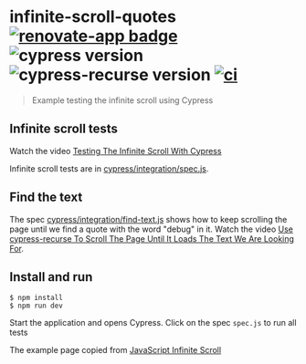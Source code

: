 # infinite-scroll-quotes [![renovate-app badge][renovate-badge]][renovate-app] ![cypress version](https://img.shields.io/badge/cypress-9.7.0-brightgreen) ![cypress-recurse version](https://img.shields.io/badge/cypress--recurse-1.35.3-brightgreen) [![ci](https://github.com/bahmutov/infinite-scroll-quotes/actions/workflows/ci.yml/badge.svg?branch=main&event=push)](https://github.com/bahmutov/infinite-scroll-quotes/actions/workflows/ci.yml)
> Example testing the infinite scroll using Cypress

## Infinite scroll tests

Watch the video [Testing The Infinite Scroll With Cypress](https://youtu.be/918BqmTa-w4)

Infinite scroll tests are in [cypress/integration/spec.js](./cypress/integration/spec.js).

## Find the text

The spec [cypress/integration/find-text.js](./cypress/integration/find-text.js) shows how to keep scrolling the page until we find a quote with the word "debug" in it. Watch the video [Use cypress-recurse To Scroll The Page Until It Loads The Text We Are Looking For](https://youtu.be/KHn7647xOz8).

## Install and run

```
$ npm install
$ npm run dev
```

Start the application and opens Cypress. Click on the spec `spec.js` to run all tests

The example page copied from [JavaScript Infinite Scroll](https://www.javascripttutorial.net/javascript-dom/javascript-infinite-scroll/)

[renovate-badge]: https://img.shields.io/badge/renovate-app-blue.svg
[renovate-app]: https://renovateapp.com/

